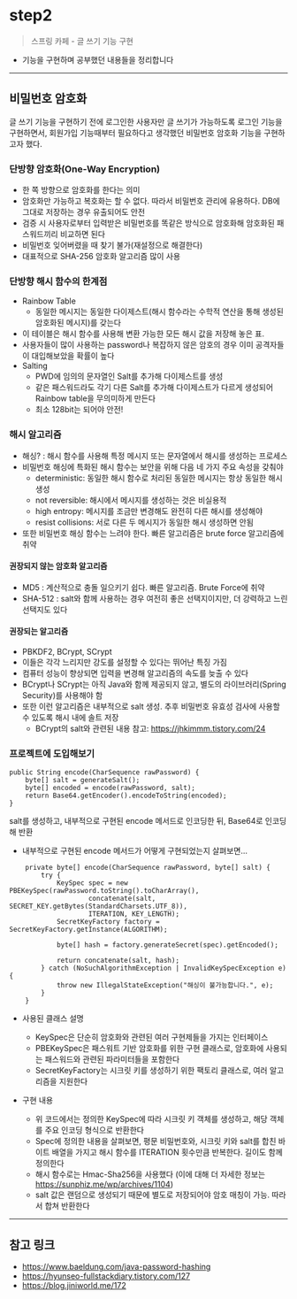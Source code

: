 # step2
> 스프링 카페 - 글 쓰기 기능 구현
- 기능을 구현하며 공부했던 내용들을 정리합니다
---

## 비밀번호 암호화
글 쓰기 기능을 구현하기 전에 로그인한 사용자만 글 쓰기가 가능하도록 로그인 기능을 구현하면서, 회원가입 기능때부터 필요하다고 생각했던 비밀번호 암호화 기능을 구현하고자 했다.
 
### 단방향 암호화(One-Way Encryption)
- 한 쪽 방향으로 암호화를 한다는 의미
- 암호화만 가능하고 복호화는 할 수 없다. 따라서 비밀번호 관리에 유용하다. DB에 그대로 저장하는 경우 유출되어도 안전
- 검증 시 사용자로부터 입력받은 비밀번호를 똑같은 방식으로 암호화해 암호화된 패스워드끼리 비교하면 된다
- 비밀번호 잊어버렸을 때 찾기 불가(재설정으로 해결한다)
- 대표적으로 SHA-256 암호화 알고리즘 많이 사용

### 단방향 해시 함수의 한계점
- Rainbow Table
  - 동일한 메시지는 동일한 다이제스트(해시 함수라는 수학적 연산을 통해 생성된 암호화된 메시지)를 갖는다
- 이 테이블은 해시 함수를 사용해 변환 가능한 모든 해시 값을 저장해 놓은 표.
- 사용자들이 많이 사용하는 password나 복잡하지 않은 암호의 경우 이미 공격자들이 대입해보았을 확률이 높다
- Salting
  - PWD에 임의의 문자열인 Salt를 추가해 다이제스트를 생성
  - 같은 패스워드라도 각기 다른 Salt를 추가해 다이제스트가 다르게 생성되어 Rainbow table을 무의미하게 만든다
  - 최소 128bit는 되어야 안전!

### 해시 알고리즘
- 해싱? : 해시 함수를 사용해 특정 메시지 또는 문자열에서 해시를 생성하는 프로세스
- 비밀번호 해싱에 특화된 해시 함수는 보안을 위해 다음 네 가지 주요 속성을 갖춰야
  - deterministic: 동일한 해시 함수로 처리된 동일한 메시지는 항상 동일한 해시 생성
  - not reversible: 해시에서 메시지를 생성하는 것은 비실용적
  - high entropy: 메시지를 조금만 변경해도 완전히 다른 해시를 생성해야
  - resist collisions: 서로 다른 두 메시지가 동일한 해시 생성하면 안됨
- 또한 비밀번호 해싱 함수는 느려야 한다. 빠른 알고리즘은 brute force 알고리즘에 취약

#### 권장되지 않는 암호화 알고리즘
- MD5 : 계산적으로 충돌 일으키기 쉽다. 빠른 알고리즘. Brute Force에 취약
- SHA-512 : salt와 함께 사용하는 경우 여전히 좋은 선택지이지만, 더 강력하고 느린 선택지도 있다

#### 권장되는 알고리즘
- PBKDF2, BCrypt, SCrypt
- 이들은 각각 느리지만 강도를 설정할 수 있다는 뛰어난 특징 가짐
- 컴퓨터 성능이 향상되면 입력을 변경해 알고리즘의 속도를 늦출 수 있다
- BCrypt나 SCrypt는 아직 Java와 함께 제공되지 않고, 별도의 라이브러리(Spring Security)를 사용해야 함
- 또한 이런 알고리즘은 내부적으로 salt 생성. 추후 비밀번호 유효성 검사에 사용할 수 있도록 해시 내에 솔트 저장
  - BCrypt의 salt와 관련된 내용 참고: https://jhkimmm.tistory.com/24

### 프로젝트에 도입해보기
```
public String encode(CharSequence rawPassword) {
    byte[] salt = generateSalt();
    byte[] encoded = encode(rawPassword, salt);
    return Base64.getEncoder().encodeToString(encoded);
}
```
salt를 생성하고, 내부적으로 구현된 encode 메서드로 인코딩한 뒤, Base64로 인코딩해 반환

- 내부적으로 구현된 encode 메서드가 어떻게 구현되었는지 살펴보면...
```
    private byte[] encode(CharSequence rawPassword, byte[] salt) {
        try {
            KeySpec spec = new PBEKeySpec(rawPassword.toString().toCharArray(),
                    concatenate(salt, SECRET_KEY.getBytes(StandardCharsets.UTF_8)),
                    ITERATION, KEY_LENGTH);
            SecretKeyFactory factory = SecretKeyFactory.getInstance(ALGORITHM);

            byte[] hash = factory.generateSecret(spec).getEncoded();

            return concatenate(salt, hash);
        } catch (NoSuchAlgorithmException | InvalidKeySpecException e) {
            throw new IllegalStateException("해싱이 불가능합니다.", e);
        }
    }
```
- 사용된 클래스 설명
  - KeySpec은 단순히 암호화와 관련된 여러 구현제들을 가지는 인터페이스
  - PBEKeySpec은 패스워트 기반 암호화를 위한 구현 클래스로, 암호화에 사용되는 패스워드와 관련된 파라미터들을 포함한다
  - SecretKeyFactory는 시크릿 키를 생성하기 위한 팩토리 클래스로, 여러 알고리즘을 지원한다

- 구현 내용
  - 위 코드에서는 정의한 KeySpec에 따라 시크릿 키 객체를 생성하고, 해당 객체를 주요 인코딩 형식으로 반환한다
  - Spec에 정의한 내용을 살펴보면, 평문 비밀번호와, 시크릿 키와 salt를 합친 바이트 배열을 가지고 해시 함수를 ITERATION 횟수만큼 반복한다. 길이도 함께 정의한다
  - 해시 함수로는 Hmac-Sha256을 사용했다 (이에 대해 더 자세한 정보는 https://sunphiz.me/wp/archives/1104)
  - salt 값은 랜덤으로 생성되기 때문에 별도로 저장되어야 암호 매칭이 가능. 따라서 합쳐 반환한다

---
## 참고 링크
- https://www.baeldung.com/java-password-hashing
- https://hyunseo-fullstackdiary.tistory.com/127
- https://blog.jiniworld.me/172